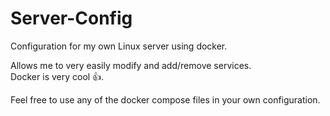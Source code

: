 # Server-Config
Configuration for my own Linux server using docker.

Allows me to very easily modify and add/remove services.\
Docker is very cool 👍.

Feel free to use any of the docker compose files in your own configuration.